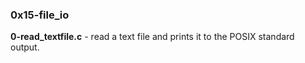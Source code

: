 ### 0x15-file_io

**0-read_textfile.c** - read a text file and prints it to the POSIX standard output.

